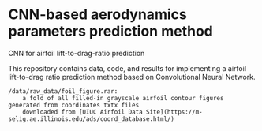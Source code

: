 # CNN-based aerodynamics parameters prediction method
CNN for airfoil lift-to-drag-ratio prediction

This repository contains data, code, and results for implementing a airfoil lift-to-drag ratio prediction method based on Convolutional Neural Network.
```
/data/raw_data/foil_figure.rar: 
    a fold of all filled-in grayscale airfoil contour figures generated from coordinates txtx files 
    downloaded from [UIUC Airfoil Data Site](https://m-selig.ae.illinois.edu/ads/coord_database.html/)
    
```
